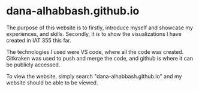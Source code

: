 # dana-alhabbash.github.io

The purpose of this website is to firstly, introduce myself and showcase my experiences, and skills. Secondly, it is to show the visualizations I have created in IAT 355 this far. 

The technologies I used were VS code, where all the code was created. Gitkraken was used to push and merge the code, and github is where it can be publicly accessed. 

To view the website, simply search "dana-alhabbash.github.io" and my website should be able to be viewed. 
